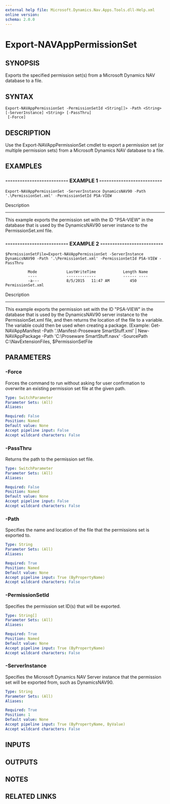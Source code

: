 ```yaml
---
external help file: Microsoft.Dynamics.Nav.Apps.Tools.dll-Help.xml
online version: 
schema: 2.0.0
---
```


# Export-NAVAppPermissionSet

## SYNOPSIS
Exports the specified permission set(s) from a Microsoft Dynamics NAV database to a file.

## SYNTAX

```
Export-NAVAppPermissionSet -PermissionSetId <String[]> -Path <String> [-ServerInstance] <String> [-PassThru]
 [-Force]
```

## DESCRIPTION
Use the Export-NAVAppPermissionSet cmdlet to export a permission set (or multiple permission sets) from a Microsoft Dynamics NAV database to a file.

## EXAMPLES

### -------------------------- EXAMPLE 1 --------------------------
```
Export-NAVAppPermissionSet -ServerInstance DynamicsNAV90 -Path '.\PermissionSet.xml' -PermissionSetId PSA-VIEW
```

Description

-----------

This example exports the permission set with the ID "PSA-VIEW" in the database that is used by the DynamicsNAV90 server instance to the PermissionSet.xml file.

### -------------------------- EXAMPLE 2 --------------------------
```
$PermissionSetFile=Export-NAVAppPermissionSet -ServerInstance DynamicsNAV90 -Path '.\PermissionSet.xml' -PermissionSetId PSA-VIEW -PassThru

          Mode             LastWriteTime            Length Name
          ----             -------------            ------ ----
          -a---            8/5/2015   11:47 AM         450 PermissionSet.xml
```

Description

-----------

This example exports the permission set with the ID "PSA-VIEW" in the database that is used by the DynamicsNAV90 server instance to the PermissionSet.xml file, and then returns the location of the file to a variable.
The variable could then be used when creating a package.
(Example: Get-NAVAppManifest -Path '.\Manifest-Proseware SmartStuff.xml' | New-NAVAppPackage -Path 'C:\Proseware SmartStuff.navx' -SourcePath C:\NavExtensionFiles, $PermissionSetFile

## PARAMETERS

### -Force
Forces the command to run without asking for user confirmation to overwrite an existing permission set file at the given path.

```yaml
Type: SwitchParameter
Parameter Sets: (All)
Aliases: 

Required: False
Position: Named
Default value: None
Accept pipeline input: False
Accept wildcard characters: False
```

### -PassThru
Returns the path to the permission set file.

```yaml
Type: SwitchParameter
Parameter Sets: (All)
Aliases: 

Required: False
Position: Named
Default value: None
Accept pipeline input: False
Accept wildcard characters: False
```

### -Path
Specifies the name and location of the file that the permissions set is exported to.

```yaml
Type: String
Parameter Sets: (All)
Aliases: 

Required: True
Position: Named
Default value: None
Accept pipeline input: True (ByPropertyName)
Accept wildcard characters: False
```

### -PermissionSetId
Specifies the permission set ID(s) that will be exported.

```yaml
Type: String[]
Parameter Sets: (All)
Aliases: 

Required: True
Position: Named
Default value: None
Accept pipeline input: True (ByPropertyName)
Accept wildcard characters: False
```

### -ServerInstance
Specifies the Microsoft Dynamics NAV Server instance that the permission set will be exported from, such as DynamicsNAV90.

```yaml
Type: String
Parameter Sets: (All)
Aliases: 

Required: True
Position: 1
Default value: None
Accept pipeline input: True (ByPropertyName, ByValue)
Accept wildcard characters: False
```

## INPUTS

## OUTPUTS

## NOTES
## RELATED LINKS

